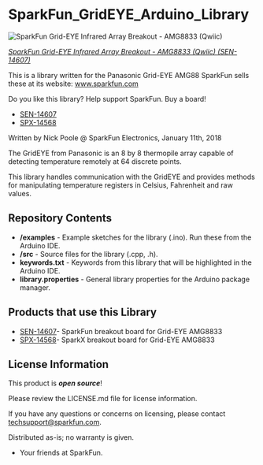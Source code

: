 SparkFun_GridEYE_Arduino_Library
========================================

![SparkFun Grid-EYE Infrared Array Breakout - AMG8833 (Qwiic)](https://cdn.sparkfun.com//assets/parts/1/2/7/7/5/14607-SparkFun_GridEYE_Infrared_Array_-_AMG8833__Qwiic_-01.jpg)

[*SparkFun Grid-EYE Infrared Array Breakout - AMG8833 (Qwiic) (SEN-14607)*](https://www.sparkfun.com/products/14607)

  This is a library written for the Panasonic Grid-EYE AMG88
  SparkFun sells these at its website: www.sparkfun.com
  
  Do you like this library? Help support SparkFun. Buy a board!
  * [SEN-14607](https://www.sparkfun.com/products/14607)
  * [SPX-14568](https://www.sparkfun.com/products/14568)

  Written by Nick Poole @ SparkFun Electronics, January 11th, 2018

  The GridEYE from Panasonic is an 8 by 8 thermopile array capable
  of detecting temperature remotely at 64 discrete points.
  
  This library handles communication with the GridEYE and provides
  methods for manipulating temperature registers in Celsius,
  Fahrenheit and raw values.

Repository Contents
-------------------

* **/examples** - Example sketches for the library (.ino). Run these from the Arduino IDE. 
* **/src** - Source files for the library (.cpp, .h).
* **keywords.txt** - Keywords from this library that will be highlighted in the Arduino IDE. 
* **library.properties** - General library properties for the Arduino package manager. 

Products that use this Library 
---------------------------------

* [SEN-14607](https://www.sparkfun.com/products/14607)- SparkFun breakout board for Grid-EYE AMG8833
* [SPX-14568](https://www.sparkfun.com/products/14568)- SparkX breakout board for Grid-EYE AMG8833

License Information
-------------------

This product is _**open source**_! 

Please review the LICENSE.md file for license information. 

If you have any questions or concerns on licensing, please contact techsupport@sparkfun.com.

Distributed as-is; no warranty is given.

- Your friends at SparkFun.
